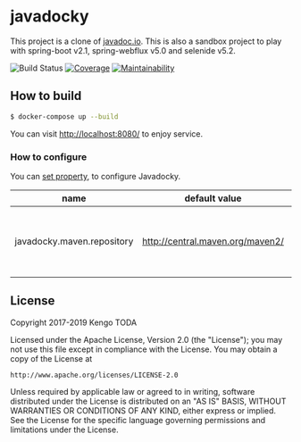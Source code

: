 # javadocky

This project is a clone of [javadoc.io](http://javadoc.io/).
This is also a sandbox project to play with spring-boot v2.1, spring-webflux v5.0 and selenide v5.2.

![Build Status](https://github.com/KengoTODA/javadocky/workflows/Build/badge.svg)
[![Coverage](https://sonarcloud.io/api/project_badges/measure?project=javadocky&metric=coverage)](https://sonarcloud.io/dashboard?id=javadocky)
[![Maintainability](https://api.codeclimate.com/v1/badges/f021dc49dcefcb5fd337/maintainability)](https://codeclimate.com/github/KengoTODA/javadocky/maintainability)

## How to build

```sh
$ docker-compose up --build
```

You can visit [http://localhost:8080/](http://localhost:8080/) to enjoy service.


### How to configure

You can [set property](https://docs.spring.io/spring-boot/docs/current/reference/html/boot-features-external-config.html), to configure Javadocky.

|name                      |default value                     |note    |
|--------------------------|----------------------------------|--------|
|javadocky.maven.repository|http://central.maven.org/maven2/  |URL of the Maven repository to download javadoc.jar|

## License

Copyright 2017-2019 Kengo TODA

Licensed under the Apache License, Version 2.0 (the "License");
you may not use this file except in compliance with the License.
You may obtain a copy of the License at

    http://www.apache.org/licenses/LICENSE-2.0

Unless required by applicable law or agreed to in writing, software
distributed under the License is distributed on an "AS IS" BASIS,
WITHOUT WARRANTIES OR CONDITIONS OF ANY KIND, either express or implied.
See the License for the specific language governing permissions and
limitations under the License.
